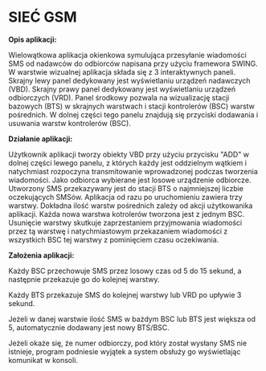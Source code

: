 # SIEĆ GSM

**Opis aplikacji:**

Wielowątkowa aplikacja okienkowa symulująca przesyłanie wiadomości SMS od nadawców do odbiorców napisana przy użyciu framewora SWING. W warstwie wizualnej aplikacja składa się z 3 interaktywnych paneli. Skrajny lewy panel dedykowany jest wyświetlaniu urządzeń nadawczych (VBD). Skrajny prawy panel dedykowany jest wyświetlaniu urządzeń odbiorczych (VRD). Panel środkowy pozwala na wizualizację stacji bazowych (BTS) w skrajnych warstwach i stacji kontrolerów (BSC) warstw pośrednich. W dolnej części tego panelu znajdują się przyciski dodawania i usuwania warstw kontrolerów (BSC).

**Działanie aplikacji:**

Użytkownik aplikacji tworzy obiekty VBD przy użyciu przycisku "ADD" w dolnej części lewego panelu, z których każdy jest oddzielnym wątkiem i natychmiast rozpoczyna transmitowanie wprowadzonej podczas tworzenia wiadomości. Jako odbiorca wybierane jest losowe urządzenie odbiorcze. Utworzony SMS przekazywany jest do stacji BTS o najmniejszej liczbie oczekujących SMSów. Aplikacja od razu po uruchomieniu zawiera trzy warstwy. Dokładna ilość warstw pośrednich zależy od akcji użytkowanika aplikacji. Każda nowa warstwa kotrolerów tworzona jest z jednym BSC. Usunięcie warstwy skutkuje zaprzestaniem przyjmowania wiadomości przez tą warstwę i natychmiastowym przekazaniem wiadomości z wszystkich BSC tej warstwy z pominięciem czasu oczekiwania.

**Założenia aplikacji:**

Każdy BSC przechowuje SMS przez losowy czas od 5 do 15 sekund, a następnie przekazuje go do kolejnej warstwy.

Każdy BTS przekazuje SMS do kolejnej warstwy lub VRD po upływie 3 sekund.

Jeżeli w danej warstwie ilość SMS w bażdym BSC lub BTS jest większa od 5, automatycznie dodawany jest nowy BTS/BSC.

Jeżeli okaże się, że numer odbiorczy, pod który został wysłany SMS nie istnieje, program podniesie wyjątek a system obsłuży go wyświetlając komunikat w konsoli.
